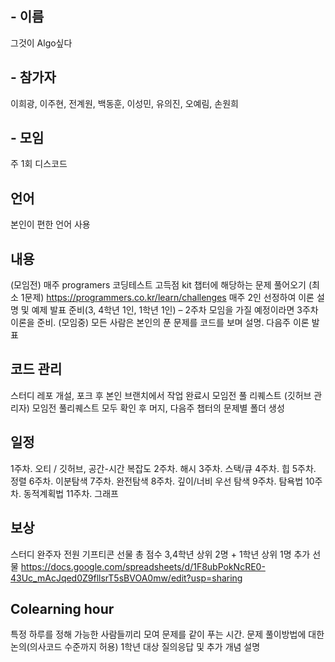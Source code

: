 ## - 이름
그것이 Algo싶다
## - 참가자
이희광, 이주현, 전계원, 백동훈, 이성민, 유의진, 오예림, 손원희
## - 모임
주 1회 디스코드
## 언어
본인이 편한 언어 사용
## 내용 
(모임전) 매주 programers 코딩테스트 고득점 kit 챕터에 해당하는 문제 풀어오기 (최소 1문제)
https://programmers.co.kr/learn/challenges
매주 2인 선정하여 이론 설명 및 예제 발표 준비(3, 4학년 1인, 1학년 1인) – 2주차 모임을 가질 예정이라면 3주차 이론을 준비.
(모임중) 
모든 사람은 본인의 푼 문제를 코드를 보며 설명.
다음주 이론 발표

## 코드 관리 
스터디 레포 개설, 포크 후 본인 브랜치에서 작업 완료시 모임전 풀 리퀘스트
(깃허브 관리자) 모임전 풀리퀘스트 모두 확인 후 머지, 다음주 챕터의 문제별 폴더 생성

## 일정
1주차. 오티 / 깃허브, 공간-시간 복잡도
2주차. 해시
3주차. 스택/큐
4주차. 힙
5주차. 정렬
6주차. 이분탐색
7주차. 완전탐색
8주차. 깊이/너비 우선 탐색
9주차. 탐욕법
10주차. 동적계획법
11주차. 그래프

## 보상
스터디 완주자 전원 기프티콘 선물
총 점수 3,4학년 상위 2명 + 1학년 상위 1명 추가 선물
https://docs.google.com/spreadsheets/d/1F8ubPokNcRE0-43Uc_mAcJqed0Z9fllsrT5sBVOA0mw/edit?usp=sharing 

## Colearning hour
특정 하루를 정해 가능한 사람들끼리 모여 문제를 같이 푸는 시간.
문제 풀이방법에 대한 논의(의사코드 수준까지 허용)
1학년 대상 질의응답 및 추가 개념 설명
